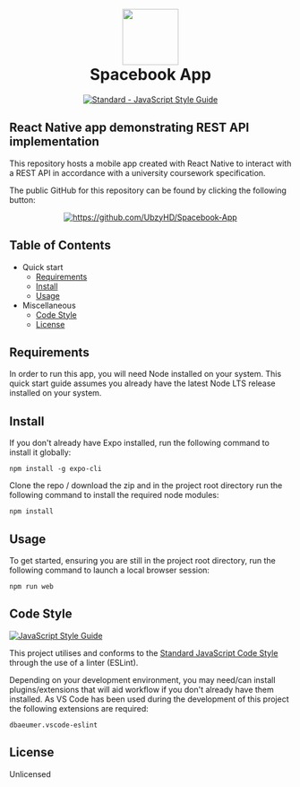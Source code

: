 <h1 align="center">
  <br>
  <img src="https://emojipedia-us.s3.amazonaws.com/source/skype/289/milky-way_1f30c.png"
  width="100"
  height="auto">
  <br>
  Spacebook App
  <br>
</h1>

<p align="center">
  <a href="https://standardjs.com"><img src="https://img.shields.io/badge/code_style-standard-brightgreen.svg" alt="Standard - JavaScript Style Guide"></a>
</p>

## React Native app demonstrating REST API implementation

This repository hosts a mobile app created with React Native to interact with a REST API in accordance with a university coursework specification.

The public GitHub for this repository can be found by clicking the following button:

<p align="center">
  <a href="https://github.com/UbzyHD/Spacebook-App"><img src="https://img.shields.io/badge/GitHub-UbzyHD/Spacebook--App-black?style=for-the-badge&logo=github&logoColor=white" alt="https://github.com/UbzyHD/Spacebook-App"></a>
</p>

## Table of Contents

- Quick start
  - [Requirements](#requirements) 
  - [Install](#install)
  - [Usage](#usage)
- Miscellaneous
  - [Code Style](#code-style)
  - [License](#license)

## Requirements

In order to run this app, you will need Node installed on your system. This quick start guide assumes you already have the latest Node LTS release installed on your system.


## Install

If you don't already have Expo installed, run the following command to install it globally:

```
npm install -g expo-cli
```

Clone the repo / download the zip and in the project root directory run the following command to install the required node modules:

```
npm install
```

## Usage

To get started, ensuring you are still in the project root directory, run the following command to launch a local browser session:

```
npm run web
```


## Code Style

[![JavaScript Style Guide](https://cdn.rawgit.com/standard/standard/master/badge.svg)](https://github.com/standard/standard)

This project utilises and conforms to the [Standard JavaScript Code Style]() through the use of a linter (ESLint).

Depending on your development environment, you may need/can install plugins/extensions that will aid workflow if you don't already have them installed. As VS Code has been used during the development of this project the following extensions are required:

```
dbaeumer.vscode-eslint
```


## License

Unlicensed
